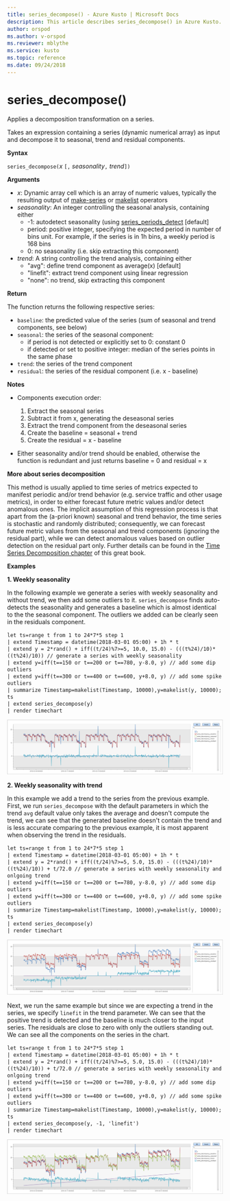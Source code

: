 ```yaml
---
title: series_decompose() - Azure Kusto | Microsoft Docs
description: This article describes series_decompose() in Azure Kusto.
author: orspod
ms.author: v-orspod
ms.reviewer: mblythe
ms.service: kusto
ms.topic: reference
ms.date: 09/24/2018
---
```

# series_decompose()

Applies a decomposition transformation on a series.  

Takes an expression containing a series (dynamic numerical array) as input and decompose it to seasonal, trend and residual components.
 
**Syntax**

`series_decompose(`*x* `[,` *seasonality*`,` *trend*`])`

**Arguments**

* *x*: Dynamic array cell which is an array of numeric values, typically the resulting output of [make-series](make-seriesoperator.md) or [makelist](makelist-aggfunction.md) operators
* *seasonality*: An integer controlling the seasonal analysis, containing either
    * -1: autodetect seasonality (using [series_periods_detect](series-periods-detectfunction.md) [default] 
    * period: positive integer, specifying the expected period in number of bins unit. For example, if the series is in 1h bins, a weekly period is 168 bins
    * 0: no seasonality (i.e. skip extracting this component)    
* *trend*: A string controlling the trend analysis, containing either
    * "avg": define trend component as average(x) [default]
    * "linefit": extract trend component using linear regression
    * "none": no trend, skip extracting this component    

**Return**

 The function returns the following respective series:

* `baseline`: the predicted value of the series (sum of seasonal and trend components, see below)
* `seasonal`: the series of the seasonal component:
    * if period is not detected or explicitly set to 0: constant 0
    * if detected or set to positive integer: median of the series points in the same phase
* `trend`: the series of the trend component
* `residual`: the series of the residual component (i.e. x - baseline)
  

**Notes**

* Components execution order:
    1. Extract the seasonal series
    2. Subtract it from x, generating the deseasonal series
    3. Extract the trend component from the deseasonal series
    4. Create the baseline = seasonal + trend
    5. Create the residual = x - baseline
    
* Either seasonality and/or trend should be enabled, otherwise the function is redundant and just returns baseline = 0 and residual = x

**More about series decomposition**

This method is usually applied to time series of metrics expected to manifest periodic and/or trend behavior (e.g. service traffic and other usage metrics), in order to either forecast future metric values and/or detect anomalous ones. The implicit assumption of this regression process is that apart from the (a-priori known) seasonal and trend behavior, the time series is stochastic and randomly distributed; consequently, we can forecast future metric values from the seasonal and trend components (ignoring the residual part), while we can detect anomalous values based on outlier detection on the residual part only. Further details can be found in the [Time Series Decomposition chapter](https://www.otexts.org/fpp/6) of this great book.

**Examples**

**1. Weekly seasonality**

In the following example we generate a series with weekly seasonality and without trend, we then add some outliers to it. `series_decompose` finds auto-detects the seasonality and generates a baseline which is almost identical to the the seasonal component. The outliers we added can be clearly seen in the residuals component.

```kusto
let ts=range t from 1 to 24*7*5 step 1 
| extend Timestamp = datetime(2018-03-01 05:00) + 1h * t 
| extend y = 2*rand() + iff((t/24)%7>=5, 10.0, 15.0) - (((t%24)/10)*((t%24)/10)) // generate a series with weekly seasonality
| extend y=iff(t==150 or t==200 or t==780, y-8.0, y) // add some dip outliers
| extend y=iff(t==300 or t==400 or t==600, y+8.0, y) // add some spike outliers
| summarize Timestamp=makelist(Timestamp, 10000),y=makelist(y, 10000);
ts 
| extend series_decompose(y)
| render timechart  
```
![alt text](./Images/samples/series-decompose1.png "series-decompose1")

**2. Weekly seasonality with trend**

In this example we add a trend to the series from the previous example. First, we run `series_decompose` with the default parameters in which the trend `avg` default value only takes the average and doesn't compute the trend, we can see that the generated baseline doesn't contain the trend and is less accurate comparing to the previous example, it is most apparent when observing the trend in the residuals.

```kusto
let ts=range t from 1 to 24*7*5 step 1 
| extend Timestamp = datetime(2018-03-01 05:00) + 1h * t 
| extend y = 2*rand() + iff((t/24)%7>=5, 5.0, 15.0) - (((t%24)/10)*((t%24)/10)) + t/72.0 // generate a series with weekly seasonality and onlgoing trend
| extend y=iff(t==150 or t==200 or t==780, y-8.0, y) // add some dip outliers
| extend y=iff(t==300 or t==400 or t==600, y+8.0, y) // add some spike outliers
| summarize Timestamp=makelist(Timestamp, 10000),y=makelist(y, 10000);
ts 
| extend series_decompose(y)
| render timechart  
```
![alt text](./Images/samples/series-decompose2.png "series-decompose2")

Next, we run the same example but since we are expecting a trend in the series, we specify `linefit` in the trend parameter. We can see that the positive trend is detected and the baseline is much closer to the input series. The residuals are close to zero with only the outliers standing out. We can see all the components on the series in the chart.

```kusto
let ts=range t from 1 to 24*7*5 step 1 
| extend Timestamp = datetime(2018-03-01 05:00) + 1h * t 
| extend y = 2*rand() + iff((t/24)%7>=5, 5.0, 15.0) - (((t%24)/10)*((t%24)/10)) + t/72.0 // generate a series with weekly seasonality and onlgoing trend
| extend y=iff(t==150 or t==200 or t==780, y-8.0, y) // add some dip outliers
| extend y=iff(t==300 or t==400 or t==600, y+8.0, y) // add some spike outliers
| summarize Timestamp=makelist(Timestamp, 10000),y=makelist(y, 10000);
ts 
| extend series_decompose(y, -1, 'linefit')
| render timechart  
```
![alt text](./Images/samples/series-decompose3.png "series-decompose3")